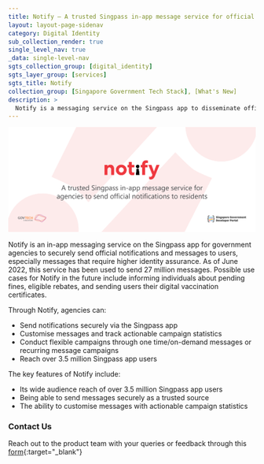 ```yaml
---
title: Notify – A trusted Singpass in-app message service for official notifications to residents
layout: layout-page-sidenav
category: Digital Identity
sub_collection_render: true
single_level_nav: true
_data: single-level-nav
sgts_collection_group: [digital_identity]
sgts_layer_group: [services]
sgts_title: Notify
collection_group: [Singapore Government Tech Stack], [What's New]
description: >
  Notify is a messaging service on the Singpass app to disseminate official government messages to users. Use Notify to boost your public campaigns now!
---
```


![Notify header banner](/assets/img/notify-HeaderBanner.png)

Notify is an in-app messaging service on the Singpass app for government agencies to securely send official notifications and messages to users, especially messages that require higher identity assurance. As of June 2022, this service has been used to send 27 million messages. Possible use cases for Notify in the future include informing individuals about pending fines, eligible rebates, and sending users their digital vaccination certificates.

Through Notify, agencies can:

- Send notifications securely via the Singpass app 
- Customise messages and track actionable campaign statistics 
- Conduct flexible campaigns through one time/on-demand messages or recurring message campaigns 
- Reach over 3.5 million Singpass app users 

The key features of Notify include:

- Its wide audience reach of over 3.5 million Singpass app users
- Being able to send messages securely as a trusted source  
- The ability to customise messages with actionable campaign statistics 

### Contact Us

Reach out to the product team with your queries or feedback through this [form](https://form.gov.sg/#!/62280856ba91100012050933){:target="\_blank"}

